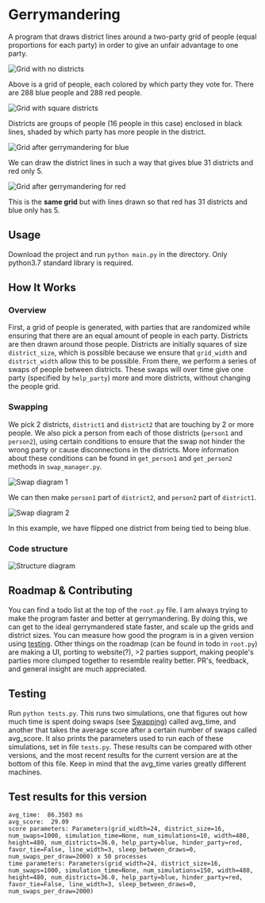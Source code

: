 # Gerrymandering
A program that draws district lines around a two-party grid of people (equal proportions for each party) in order to
give an unfair advantage to one party.

![Grid with no districts](https://github.com/mazore/images/blob/main/GerrymanderingNoDistricts.png)

Above is a grid of people, each colored by which party they vote for. There are 288 blue people and 288 red people.

![Grid with square districts](https://github.com/mazore/images/blob/main/GerrymanderingSquareDistricts.png)

Districts are groups of people (16 people in this case) enclosed in black lines, shaded by which party has more people
in the district.

![Grid after gerrymandering for blue](https://github.com/mazore/images/blob/main/GerrymanderedForBlue.png)

We can draw the district lines in such a way that gives blue 31 districts and red only 5.

![Grid after gerrymandering for red](https://github.com/mazore/images/blob/main/GerrymanderedForRed.png)

This is the **same grid** but with lines drawn so that red has 31 districts and blue only has 5.

## Usage
Download the project and run `python main.py` in the directory. Only python3.7 standard library is required.

## How It Works
### Overview
First, a grid of people is generated, with parties that are randomized while ensuring that there are an equal amount of
people in each party. Districts are then drawn around those people. Districts are initially squares of size
`district_size`, which is possible because we ensure that `grid_width` and `district_width` allow this to be possible.
From there, we perform a series of swaps of people between districts. These swaps will over time give one party
(specified by `help_party`) more and more districts, without changing the people grid.

### Swapping
We pick 2 districts, `district1` and `district2` that are touching by 2 or more people. We also pick a person from each
of those districts (`person1` and `person2`), using certain conditions to ensure that the swap not hinder the wrong
party or cause disconnections in the districts. More information about these conditions can be found in `get_person1`
and `get_person2` methods in `swap_manager.py`.

![Swap diagram 1](https://github.com/mazore/images/blob/main/GerrymanderingSwapDiagram1.png)

We can then make `person1` part of `district2`, and `person2` part of `district1`. 

![Swap diagram 2](https://github.com/mazore/images/blob/main/GerrymanderingSwapDiagram2.png)

In this example, we have flipped one district from being tied to being blue.

### Code structure
![Structure diagram](https://github.com/mazore/images/blob/main/GerrymanderingStructure.png)

## Roadmap & Contributing
You can find a todo list at the top of the `root.py` file. I am always trying to make the program faster and better at
gerrymandering. By doing this, we can get to the ideal gerrymandered state faster, and scale up the grids and district
sizes. You can measure how good the program is in a given version using [testing](##testing). Other things on the
roadmap (can be found in todo in `root.py`) are making a UI, porting to website(?), >2 parties support, making people's
parties more clumped together to resemble reality better. PR's, feedback, and general insight are much appreciated.

## Testing
Run `python tests.py`. This runs two simulations, one that figures out how much time is spent doing swaps (see
[Swapping](###swapping)) called avg_time, and another that takes the average score after a certain number of swaps
called avg_score. It also prints the parameters used to run each of these simulations, set in file `tests.py`. These
results can be compared with other versions, and the most recent results for the current version are at the bottom of
this file. Keep in mind that the avg_time varies greatly different machines.

## Test results for this version
```
avg_time:  86.3503 ms
avg_score:  29.09
score parameters: Parameters(grid_width=24, district_size=16, num_swaps=1000, simulation_time=None, num_simulations=10, width=480, height=480, num_districts=36.0, help_party=blue, hinder_party=red, favor_tie=False, line_width=3, sleep_between_draws=0, num_swaps_per_draw=2000) x 50 processes
time parameters: Parameters(grid_width=24, district_size=16, num_swaps=1000, simulation_time=None, num_simulations=150, width=480, height=480, num_districts=36.0, help_party=blue, hinder_party=red, favor_tie=False, line_width=3, sleep_between_draws=0, num_swaps_per_draw=2000)
```
